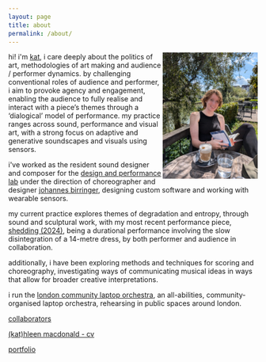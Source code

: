 ```yaml
---
layout: page
title: about
permalink: /about/
---
```


[<img src="/assets/img/me/cuteme.jpeg" height="255px" width="192px" ALIGN="right"/>](## "hi! :), this is me!")

hi! i'm [kat][kat-website], i care deeply about the politics of art, methodologies of art making and audience / performer dynamics. by challenging conventional roles of audience and performer, i aim to provoke agency and engagement, enabling the audience to fully realise and interact with a piece’s themes through a ‘dialogical’ model of performance. my practice ranges across sound, performance and visual art, with a strong focus on adaptive and generative soundscapes and visuals using sensors.

i've worked as the resident sound designer and composer for the [design and performance lab][dap] under the direction of choreographer and designer [johannes birringer][johan], designing custom software and working with wearable sensors.

my current practice explores themes of degradation and entropy, through sound and sculptural work, with my most recent performance piece, [shedding (2024)][shed], being a durational performance involving the slow disintegration of a 14-metre dress, by both performer and audience in collaboration.

additionally, i have been exploring methods and techniques for scoring and choreography, investigating ways of communicating musical ideas in ways that allow for broader creative interpretations.

i run the [london community laptop orchestra][lclo], an all-abilities, community-organised laptop orchestra, rehearsing in public spaces around london.

[collaborators][collabs]

<a href="https://docs.google.com/spreadsheets/d/1JqpBOtxf0bm9doWVSXUzWrlF9gB2g6pVTU80cvIqGaI/edit?gid=0#gid=0">(kat)hleen macdonald - cv</a>

[portfolio][portf]

[kat-website]:https://otherkat.com
[shed]: /performances/2024-07-14-shedding-at-gallery-puzić.html
[lclo]:https://lclo.otherkat.com
[collabs]: /collaborators/
[johan]: https://en.wikipedia.org/wiki/Johannes_Birringer
[dap]: https://dap-lab.brunel.ac.uk/arch.html
[toto]: http://actingnow.co.uk/what-is-theatre-of-the-oppressed/
[portf]: /portfolio/